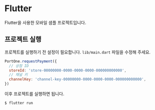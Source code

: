 # Flutter

Flutter을 사용한 모바일 샘플 프로젝트입니다.

## 프로젝트 실행

프로젝트를 실행하기 전 설정이 필요합니다. `lib/main.dart` 파일을 수정해 주세요.

```js
PortOne.requestPayment({
  // 상점 ID
  storeId: 'store-00000000-0000-0000-0000-000000000000',
  // 채널 키
  channelKey: 'channel-key-00000000-0000-0000-0000-000000000000',
})
```

이후 프로젝트를 실행하면 됩니다.

```bash
$ flutter run
```

